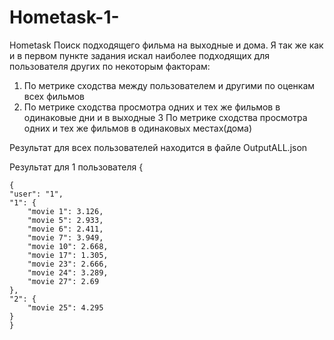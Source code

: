 # Hometask-1-
Hometask
Поиск подходящего фильма на выходные и дома. Я так же как и в первом пункте задания искал наиболее подходящих для пользователя других по некоторым факторам:
1. По метрике сходства между пользователем и другими по оценкам всех фильмов
2. По метрике сходства просмотра одних и тех же фильмов в одинаковые дни и в выходные
3 По метрике сходства просмотра одних и тех же фильмов в одинаковых местах(дома)

Результат для всех пользователей находится в файле OutputALL.json

Результат для 1 пользователя
{

    {
    "user": "1",
    "1": {
        "movie 1": 3.126,
        "movie 5": 2.933,
        "movie 6": 2.411,
        "movie 7": 3.949,
        "movie 10": 2.668,
        "movie 17": 1.305,
        "movie 23": 2.666,
        "movie 24": 3.289,
        "movie 27": 2.69
    },
    "2": {
        "movie 25": 4.295
    }
    }
